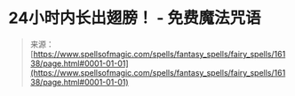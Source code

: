 <!--yml

category: 未分类

date: 2024-06-12 18:56:05

-->

# 24小时内长出翅膀！ - 免费魔法咒语

> 来源：[https://www.spellsofmagic.com/spells/fantasy_spells/fairy_spells/16138/page.html#0001-01-01](https://www.spellsofmagic.com/spells/fantasy_spells/fairy_spells/16138/page.html#0001-01-01)
